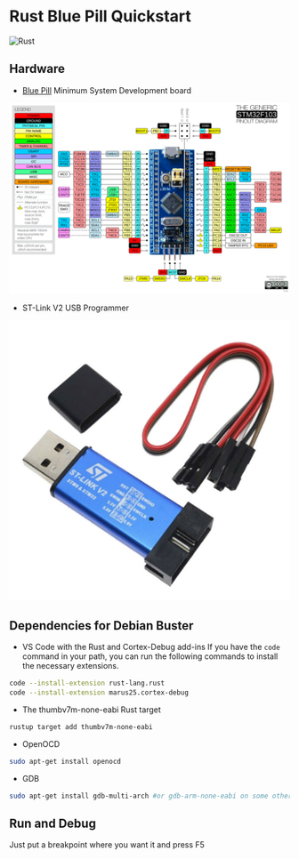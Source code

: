 # Rust Blue Pill Quickstart

![Rust](https://github.com/reneherrero/blue-pill-quickstart/workflows/Rust/badge.svg)

## Hardware

* [Blue Pill](https://stm32-base.org/boards/STM32F103C8T6-Blue-Pill.html) Minimum System Development board

![blue pill pinout](BluePillPinout.jpg "blue pill pinout")

* ST-Link V2 USB Programmer

![ST-Link V2](STLinkV2.jpg "ST-Link V2")

## Dependencies for Debian Buster

* VS Code with the Rust and Cortex-Debug add-ins
If you have the `code` command in your path, you can run the following commands to install the necessary extensions.

```sh
code --install-extension rust-lang.rust
code --install-extension marus25.cortex-debug
```

* The thumbv7m-none-eabi Rust target
```bash
rustup target add thumbv7m-none-eabi
```

* OpenOCD
```bash
sudo apt-get install openocd
```

* GDB
```bash
sudo apt-get install gdb-multi-arch #or gdb-arm-none-eabi on some other Linux distros
```

## Run and Debug

Just put a breakpoint where you want it and press F5
